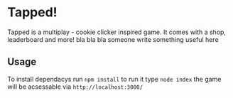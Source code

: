 # Tapped!

Tapped is a multiplay - cookie clicker inspired game. It comes with a shop, leaderboard and more! bla bla bla someone write something useful here

## Usage

To install dependacys run ``npm install``
to run it type ``node index`` the game will be acsessable via ``http://localhost:3000/``
